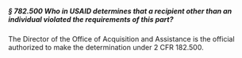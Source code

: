 ##### § 782.500 Who in USAID determines that a recipient other than an individual violated the requirements of this part? #####

The Director of the Office of Acquisition and Assistance is the official authorized to make the determination under 2 CFR 182.500.